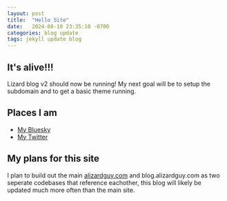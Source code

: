 ```yaml
---
layout: post
title:  "Hello Site"
date:   2024-08-10 23:35:10 -0700
categories: blog update
tags: jekyll update blog
---
```

## It's alive!!!
Lizard blog v2 should now be running! My next goal will be to setup the subdomain and to get a basic theme running.

## Places I am
- [My Bluesky](https://bsky.app/profile/alizardguy.com)
- [My Twitter](https://x.com/alizardguy)

## My plans for this site
I plan to build out the main [alizardguy.com](https://alizardguy.com/) and blog.alizardguy.com as two seperate codebases that reference eachother, this blog will likely be updated much more often than the main site.